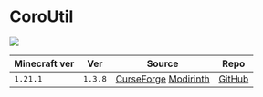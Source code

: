 # CoroUtil

![](https://cdn.modrinth.com/data/rLLJ1OZM/7c7b819ec62d311533db06f6674ce4ebeb867a9d_96.webp)

| Minecraft ver | Ver     | Source                                                                                                             | Repo                                            |
| ------------- | ------- | ------------------------------------------------------------------------------------------------------------------ | ----------------------------------------------- |
| `1.21.1`      | `1.3.8` | [CurseForge](https://www.curseforge.com/minecraft/mc-mods/coroutil) [Modirinth](https://modrinth.com/mod/coroutil) | [GitHub](https://github.com/Corosauce/CoroUtil) |
